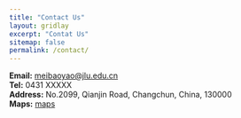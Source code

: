 ```yaml
---
title: "Contact Us"
layout: gridlay
excerpt: "Contat Us"
sitemap: false
permalink: /contact/
---
```

**Email:** meibaoyao@jlu.edu.cn<br>
**Tel:** 0431 XXXXX<br>
**Address:**  No.2099, Qianjin Road, Changchun, China, 130000<br>
**Maps:** [maps](https://map.baidu.com/poi/%E6%9D%BE%E6%B1%9F%E5%A4%A7%E5%8E%A6/@13947909.13911499,5409086.351312532,17.15z?uid=6f5fa34793a3ecaf5b109350&ugc_type=3&ugc_ver=1&device_ratio=2&compat=1&seckey=e7ccd76a71cca7384bc9d56993ddbed2e19bbff4744b85e39bb3d65be30e7613e76ae0b8689ae7f5bb14207898aef6950e69432a9314fa542a239fa64bfb5b452f68bb23e27f0e2cebe6b0f4bead61c2f11d1bb1e8e3a0dc273255e2ed452fa2216271c42c5884588db7c3d62e88bbb4c93a38bc831ee9890e8bc742561711d9e6464bf2758e4958f3f2a729a3546ddb8a7095b7439f2497da3aec766544ac4ea0318e0ff9a6ddf2c06868b531087bf01670719523c854a0c62b6832cb99afbefab47e83cbd683a2b28c15ec4ba907643b310ed2e3cb24402da8bcab7d13e93a13dcc198a6aa47e28a0696bccd8cbf48&pcevaname=pc4.1&newfrom=zhuzhan_webmap&querytype=detailConInfo&da_src=shareurl)
